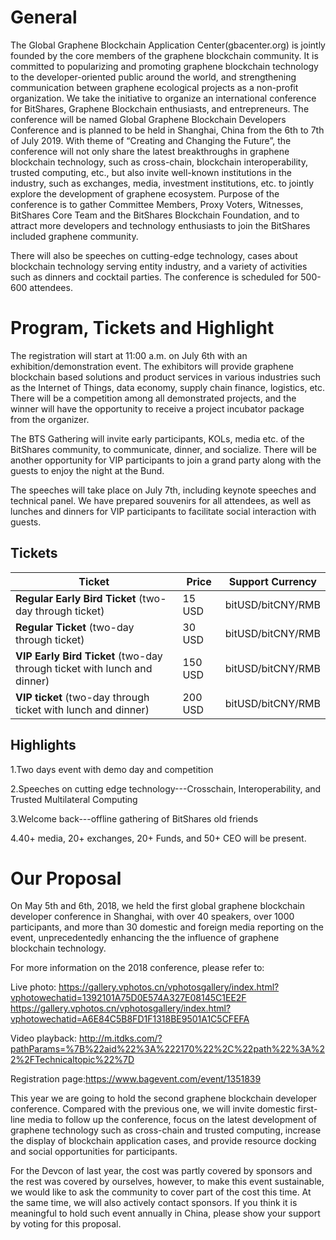 # General
The Global Graphene Blockchain Application Center(gbacenter.org) is jointly founded by the core members of the graphene blockchain community. It is committed to popularizing and promoting graphene blockchain technology to the developer-oriented public around the world, and strengthening communication between graphene ecological projects as a non-profit organization. We take the initiative to organize an international conference for BitShares, Graphene Blockchain enthusiasts, and entrepreneurs. The conference will be named Global Graphene Blockchain Developers Conference and is planned to be held in Shanghai, China from the 6th to 7th of July 2019. With theme of “Creating and Changing the Future”, the conference will not only share the latest breakthroughs in graphene blockchain technology, such as cross-chain, blockchain interoperability, trusted computing, etc., but also invite well-known institutions in the industry, such as exchanges, media, investment institutions, etc. to jointly explore the development of graphene ecosystem. Purpose of the conference is to gather Committee Members, Proxy Voters, Witnesses, BitShares Core Team and the BitShares Blockchain Foundation, and to attract more developers and technology enthusiasts to join the BitShares included graphene community.

There will also be speeches on cutting-edge technology, cases about blockchain technology serving entity industry, and a variety of activities such as dinners and cocktail parties. The conference is scheduled for 500-600 attendees.
# Program, Tickets and Highlight

The registration will start at 11:00 a.m. on July 6th with an exhibition/demonstration event. The exhibitors will provide graphene blockchain based solutions and product services in various industries such as the Internet of Things, data economy, supply chain finance, logistics, etc. There will be a competition among all demonstrated projects, and the winner will have the opportunity to receive a project incubator package from the organizer.

The BTS Gathering will invite early participants, KOLs, media etc. of the BitShares community, to communicate, dinner, and socialize. There will be another opportunity for VIP participants to join a grand party along with the guests to enjoy the night at the Bund.

The speeches will take place on July 7th, including keynote speeches and technical panel. We have prepared souvenirs for all attendees, as well as lunches and dinners for VIP participants to facilitate social interaction with guests.

## Tickets

|Ticket|Price|Support Currency|
|---|---|---|
|**Regular Early Bird Ticket** (two-day through ticket) |15 USD |bitUSD/bitCNY/RMB|
|**Regular Ticket** (two-day through ticket)| 30 USD |bitUSD/bitCNY/RMB|
|**VIP Early Bird Ticket** (two-day through ticket with lunch and dinner) |150 USD|bitUSD/bitCNY/RMB|
|**VIP ticket** (two-day through ticket with lunch and dinner)| 200 USD|bitUSD/bitCNY/RMB|

## Highlights

1.Two days event with demo day and competition

2.Speeches on cutting edge technology---Crosschain, Interoperability, and Trusted Multilateral Computing

3.Welcome back---offline gathering of BitShares old friends

4.40+ media, 20+ exchanges, 20+ Funds, and 50+ CEO will be present. 

# Our Proposal

On May 5th and 6th, 2018, we held the first global graphene blockchain developer conference in Shanghai, with over 40 speakers, over 1000 participants, and more than 30 domestic and foreign media reporting on the event, unprecedentedly enhancing the the influence of graphene blockchain technology. 


For more information on the 2018 conference, please refer to:

Live photo:
https://gallery.vphotos.cn/vphotosgallery/index.html?vphotowechatid=1392101A75D0E574A327E08145C1EE2F
https://gallery.vphotos.cn/vphotosgallery/index.html?vphotowechatid=A6E84C5B8FD1F1318BE9501A1C5CFEFA

Video playback:
http://m.itdks.com/?pathParams=%7B%22aid%22%3A%222170%22%2C%22path%22%3A%22%2FTechnicaltopic%22%7D

Registration page:https://www.bagevent.com/event/1351839

This year we are going to hold the second graphene blockchain developer conference. Compared with the previous one, we will invite domestic first-line media to follow up the conference, focus on the latest development of graphene technology such as cross-chain and trusted computing, increase the display of blockchain application cases, and provide resource docking and social opportunities for participants. 

For the Devcon of last year, the cost was partly covered by sponsors and the rest was covered by ourselves, however, to make this event sustainable, we would like to ask the community to cover part of the cost this time. At the same time, we will also actively contact sponsors. If you think it is meaningful to hold such event annually in China, please show your support by voting for this proposal. 
